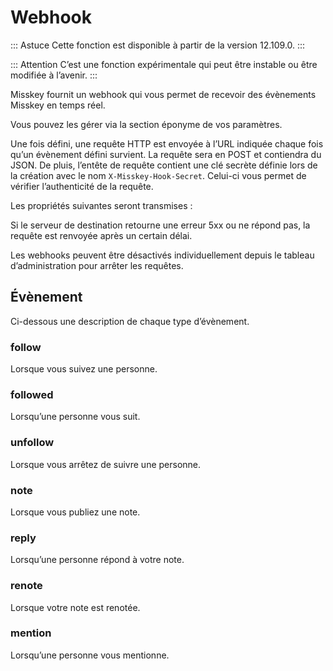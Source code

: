 # Webhook

::: Astuce
Cette fonction est disponible à partir de la version 12.109.0.
:::

::: Attention
C’est une fonction expérimentale qui peut être instable ou être modifiée à l’avenir.
:::

Misskey fournit un webhook qui vous permet de recevoir des évènements Misskey en temps réel.

Vous pouvez les gérer via la section éponyme de vos paramètres.

Une fois défini, une requête HTTP est envoyée à l’URL indiquée chaque fois qu’un évènement défini survient. La requête sera en POST et contiendra du JSON.
De pluis, l’entête de requête contient une clé secrète définie lors de la création avec le nom `X-Misskey-Hook-Secret`. Celui-ci vous permet de vérifier l’authenticité de la requête.

Les propriétés suivantes seront transmises :

<MkSchemaViewerItemObject :schema="{
	type: 'object',
	properties: {
		hookId: {
			type: 'string',
			description: 'Webhook ID',
		},
		userId: {
			type: 'string',
			description: 'User ID of webhook creator',
		},
		eventId: {
			type: 'string',
			description: 'Event ID',
		},
		createdAt: {
			type: 'integer',
			description: 'Date and time of event occurrence (UNIX time, ms)',
		},
		type: {
			type: 'string',
			description: 'Event type',
		},
		body: {
			type: 'object',
			description: 'Event payload',
		},
	}
}"/>

Si le serveur de destination retourne une erreur 5xx ou ne répond pas, la requête est renvoyée après un certain délai.

Les webhooks peuvent être désactivés individuellement depuis le tableau d’administration pour arrêter les requêtes.

## Évènement

Ci-dessous une description de chaque type d’évènement.

### follow

Lorsque vous suivez une personne.

<MkSchemaViewerItemObject :schema="{
	type: 'object',
	properties: {
		user: {
			$ref: 'misskey://User',
			description: 'User that is followed',
		},
	}
}"/>

### followed

Lorsqu’une personne vous suit.

<MkSchemaViewerItemObject :schema="{
	type: 'object',
	properties: {
		user: {
			$ref: 'misskey://User',
			description: 'User that is following you',
		},
	}
}"/>

### unfollow

Lorsque vous arrêtez de suivre une personne.

<MkSchemaViewerItemObject :schema="{
	type: 'object',
	properties: {
		user: {
			$ref: 'misskey://User',
			description: 'The user being unfollowed',
		},
	}
}"/>

### note

Lorsque vous publiez une note.

<MkSchemaViewerItemObject :schema="{
	type: 'object',
	properties: {
		note: {
			$ref: 'misskey://Note',
			description: 'The composed note',
		},
	}
}"/>

### reply

Lorsqu’une personne répond à votre note.

<MkSchemaViewerItemObject :schema="{
	type: 'object',
	properties: {
		note: {
			$ref: 'misskey://Note',
			description: 'The reply',
		},
	}
}"/>

### renote

Lorsque votre note est renotée.

<MkSchemaViewerItemObject :schema="{
	type: 'object',
	properties: {
		note: {
			$ref: 'misskey://Note',
			description: 'Renote',
		},
	}
}"/>

### mention

Lorsqu’une personne vous mentionne.

<MkSchemaViewerItemObject :schema="{
	type: 'object',
	properties: {
		note: {
			$ref: 'misskey://Note',
			description: 'The note that contains the mention',
		},
	}
}"/>
